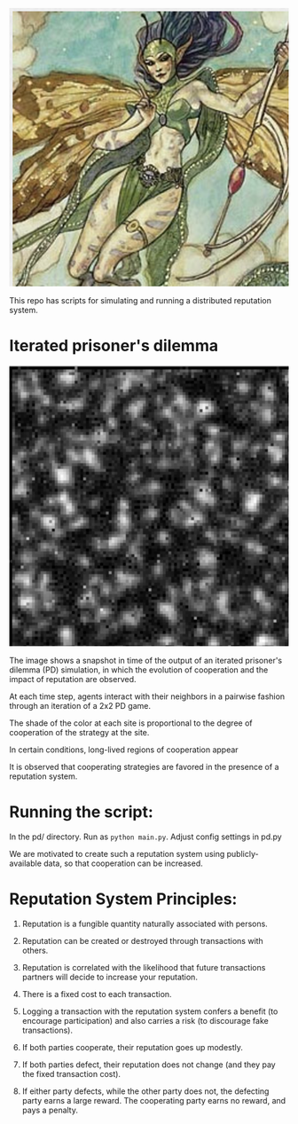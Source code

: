 ![alt text](images/faerie.png)

This repo has scripts for simulating and running a distributed reputation system.


# Iterated prisoner's dilemma
![alt text](images/mixed1.png)

The image shows a snapshot in time of the output of an iterated prisoner's dilemma (PD) simulation, in which the evolution of cooperation and the impact of reputation are observed.

At each time step, agents interact with their neighbors in a pairwise fashion through an iteration of a 2x2 PD game.

The shade of the color at each site is proportional to the degree of cooperation of the strategy at the site.

In certain conditions, long-lived regions of cooperation appear

It is observed that cooperating strategies are favored in the presence of a reputation system.

# Running the script:
In the pd/ directory. Run as `python main.py`. Adjust config settings in pd.py



We are motivated to create such a reputation system using publicly-available data, so that cooperation can be increased.

# Reputation System Principles:
1. Reputation is a fungible quantity naturally associated with persons.

2. Reputation can be created or destroyed through transactions with others.

3. Reputation is correlated with the likelihood that future transactions partners will decide to increase your reputation.

4. There is a fixed cost to each transaction.

5. Logging a transaction with the reputation system confers a benefit (to encourage participation) and also carries a risk (to discourage fake transactions).

6. If both parties cooperate, their reputation goes up modestly.
7. If both parties defect, their reputation does not change (and they pay the fixed transaction cost).
8. If either party defects, while the other party does not, the defecting party earns a large reward. The cooperating party earns no reward, and pays a penalty.


